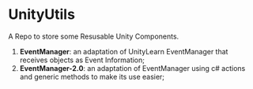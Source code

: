 # UnityUtils
A Repo to store some Resusable Unity Components.

1. **EventManager**: an adaptation of UnityLearn EventManager that receives objects as Event Information;
1. **EventManager-2.0**: an adaptation of EventManager using c# actions and generic methods to make its use easier;
